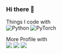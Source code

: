 ### Hi there 👋

Things I code with  
![Python](https://img.shields.io/badge/-Python-3776AB.svg?style=flat&logo=Python&logoColor=white)
![PyTorch](https://img.shields.io/badge/-PyTorch-EE4C2C.svg?style=flat&logo=PyTorch&logoColor=white)

More Profile with  
<a href="https://www.linkedin.com/in/msuzuki7/"><img src="https://img.shields.io/badge/-LinkedIn-0A66C2.svg?style=flat&logo=LinkedIn&logoColor=white"></a>
<a href="https://orcid.org/0000-0001-8519-5617"><img src="https://img.shields.io/badge/-ORCID-A6CE39.svg?style=flat&logo=ORCID&logoColor=white"></a>
<a href="https://www.twitter.com/retarfi_"><img src="https://img.shields.io/badge/-Twitter-1DA1F2.svg?style=flat&logo=Twitter&logoColor=white"></a>
